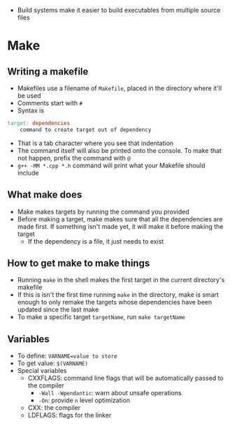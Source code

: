 - Build systems make it easier to build executables from multiple source files

# Make

## Writing a makefile
- Makefiles use a filename of `Makefile`, placed in the directory where it'll be used
- Comments start with `#`
- Syntax is
```makefile
target: dependencies
	command to create target out of dependency
```
  - That is a tab character where you see that indentation
  - The command itself will also be printed onto the console.  To make that not happen, prefix the command with `@`
- `g++ -MM *.cpp *.h` command will print what your Makefile should include

## What make does
- Make makes targets by running the command you provided
- Before making a target, make makes sure that all the dependencies are made first.  If something isn't made yet, it will make it before making the target
  - If the dependency is a file, it just needs to exist


## How to get make to make things
- Running `make` in the shell makes the first target in the current directory's makefile
- If this is isn't the first time running `make` in the directory, make is smart enough to only remake the targets whose dependencies have been updated since the last make
- To make a specific target `targetName`, run `make targetName`

## Variables
- To define: `VARNAME=value to store`
- To get value: `$(VARNAME)`
- Special variables
  - CXXFLAGS: command line flags that will be automatically passed to the compiler
    - `-Wall -Wpendantic`: warn about unsafe operations
    - `-On`: provide `n` level optimization
  - CXX: the compiler
  - LDFLAGS: flags for the linker